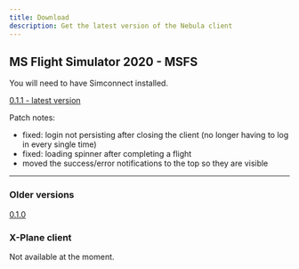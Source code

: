 ```yaml
---
title: Download
description: Get the latest version of the Nebula client
---
```


## MS Flight Simulator 2020 - MSFS

You will need to have Simconnect installed.

[0.1.1 - latest version](https://modsfire.com/P9EOqY7NEfDQ4E5)

Patch notes:

- fixed: login not persisting after closing the client (no longer having to log in every single time)
- fixed: loading spinner after completing a flight
- moved the success/error notifications to the top so they are visible

---

### Older versions

[0.1.0](https://modsfire.com/4yYRGxEBxVJLlsT)

### X-Plane client

Not available at the moment.
